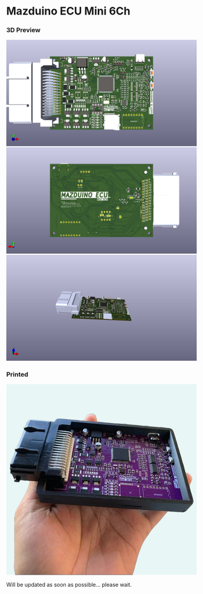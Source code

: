 # Mazduino ECU Mini 6Ch
### 3D Preview
![3D Render top](render/mazduino_base.png)
![3D Render bottom](render/mazduino_base_bottom.png)
![3D Render side](render/mazduino_base_side.png)

### Printed
![Assembled Mazduino ECU](mazduino-mini-6ch.jpeg)

Will be updated as soon as possible... please wait.